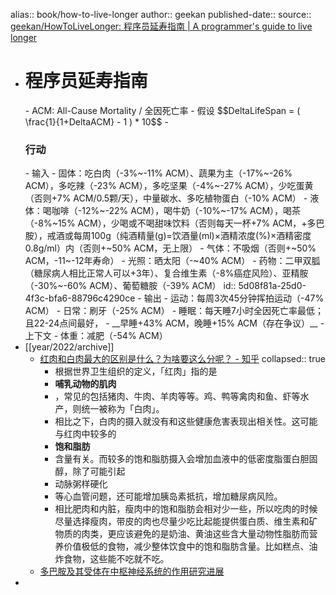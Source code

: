 alias:: book/how-to-live-longer
author:: geekan
published-date:: 
source:: [geekan/HowToLiveLonger: 程序员延寿指南 | A programmer's guide to live longer](https://github.com/geekan/HowToLiveLonger)
- <h1>程序员延寿指南</h1>
  - ACM: All-Cause Mortality / 全因死亡率
  - 假设 $$DeltaLifeSpan = ( \frac{1}{1+DeltaACM} - 1 ) * 10$$
  - <h3>行动</h3>
    - 输入
      - 固体：吃白肉（-3%~-11% ACM）、蔬果为主（-17%~-26% ACM），多吃辣（-23% ACM），多吃坚果（-4%~-27% ACM），少吃蛋黄（否则+7% ACM/0.5颗/天），中量碳水、多吃植物蛋白（-10% ACM）
      - 液体：喝咖啡（-12%~-22% ACM），喝牛奶（-10%~-17% ACM），喝茶（-8%~15% ACM），少喝或不喝甜味饮料（否则每天一杯+7% ACM，+多巴胺），戒酒或每周100g（纯酒精量(g)=饮酒量(ml)×酒精浓度(%)×酒精密度0.8g/ml）内（否则+~50% ACM，无上限）
      - 气体：不吸烟（否则+~50% ACM，-11~-12年寿命）
      - 光照：晒太阳（-~40% ACM）
      - 药物：二甲双胍（糖尿病人相比正常人可以+3年）、复合维生素（-8%癌症风险）、亚精胺（-30%~-60% ACM）、葡萄糖胺（-39% ACM）
        id:: 5d08f81a-25d0-4f3c-bfa6-88796c4290ce
    - 输出
      - 运动：每周3次45分钟挥拍运动（-47% ACM）
      - 日常：刷牙（-25% ACM）
      - 睡眠：每天睡7小时全因死亡率最低；且22-24点间最好，
      - __早睡+43% ACM，晚睡+15% ACM（存在争议）__
    - 上下文
      - 体重：减肥（-54% ACM）
- [[year/2022/archive]]
  - [红肉和白肉最大的区别是什么？为啥要这么分呢？ - 知乎](https://www.zhihu.com/question/67223570)
    collapsed:: true
    - 根据世界卫生组织的定义，「红肉」指的是
    - **哺乳动物的肌肉**
    - ，常见的包括猪肉、牛肉、羊肉等等。鸡、鸭等禽肉和鱼、虾等水产，则统一被称为「白肉」。
    - 相比之下，白肉的摄入就没有和这些健康危害表现出相关性。这可能与红肉中较多的
    - **饱和脂肪**
    - 含量有关。而较多的饱和脂肪摄入会增加血液中的低密度脂蛋白胆固醇，除了可能引起
    - 动脉粥样硬化
    - 等心血管问题，还可能增加胰岛素抵抗，增加糖尿病风险。
    - 相比肥肉和内脏，瘦肉中的饱和脂肪会相对少一些，所以吃肉的时候尽量选择瘦肉，带皮的肉也尽量少吃比起能提供蛋白质、维生素和矿物质的肉类，更应该避免的是奶油、黄油这些含大量动物性脂肪而营养价值极低的食物，减少整体饮食中的饱和脂肪含量。比如糕点、油炸食物，这些能不吃就不吃。
  - [多巴胺及其受体在中枢神经系统的作用研究进展](http://www.xml-data.org/WHDXXBYXB/html/47bbee29-70b4-4749-879e-8d44618ac319.htm)
-